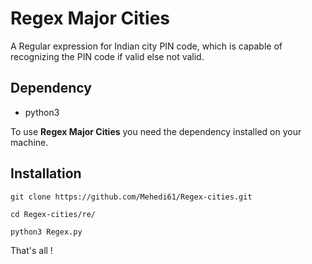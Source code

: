 # Regex Major Cities
A Regular expression for Indian city PIN code, which is capable of recognizing the PIN code if valid else not valid.  

## Dependency    

* python3  

To use **Regex Major Cities** you need the dependency installed on your machine.  

## Installation  

```  
git clone https://github.com/Mehedi61/Regex-cities.git  
```  
```  
cd Regex-cities/re/  
```  
```  
python3 Regex.py  
```  
That's all !  
